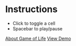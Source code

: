 Instructions
=======

- Click to toggle a cell
- Spacebar to play/pause


[About Game of Life](http://en.wikipedia.org/wiki/Conway's_Game_of_Life)
[View Demo](http://cabloo.github.io/life/)
